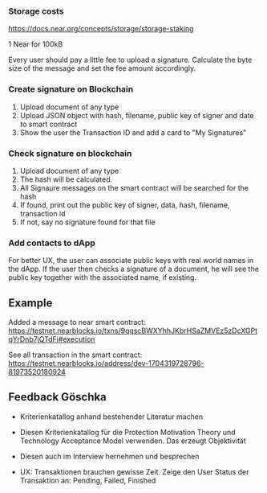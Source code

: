 ### Storage costs

https://docs.near.org/concepts/storage/storage-staking

1 Near for 100kB

Every user should pay a little fee to upload a signature. Calculate the byte size of the message and set the fee amount accordingly.

### Create signature on Blockchain

1. Upload document of any type
2. Upload JSON object with hash, filename, public key of signer and date to smart contract
3. Show the user the Transaction ID and add a card to "My Signatures"

### Check signature on blockchain

1. Upload document of any type
2. The hash will be calculated.
3. All Signaure messages on the smart contract will be searched for the hash
4. If found, print out the public key of signer, data, hash, filename, transaction id
5. If not, say no signature found for that file

### Add contacts to dApp

For better UX, the user can associate public keys with real world names in the dApp. If the user then checks a signature
of a document, he will see the public key together with the associated name, if existing.

## Example

Added a message to near smart contract: https://testnet.nearblocks.io/txns/9qqscBWXYhhJKbrHSaZMVEz5zDcXGPtqYrDnb7jQTdFi#execution

See all transaction in the smart contract: https://testnet.nearblocks.io/address/dev-1704319728796-81973520180924

## Feedback Göschka

- Kriterienkatallog anhand bestehender Literatur machen
- Diesen Kriterienkatallog für die Protection Motivation Theory und Technology Acceptance Model verwenden. Das erzeugt Objektivität
- Diesen auch im Interview hernehmen und besprechen

- UX: Transaktionen brauchen gewisse Zeit. Zeige den User Status der Transaktion an: Pending, Failed, Finished
